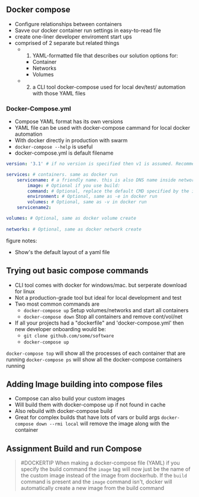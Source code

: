 ## Docker compose

- Configure relationships between containers
- Savve our docker container run settings in easy-to-read file
- create one-liner developer enviroment start ups
- comprised of 2 separate but related things
	- 1. YAML-formatted file that describes our solution options for:
		- Container
		- Networks
		- Volumes
	- 2. a CLI tool docker-compose used for local dev/test/ automation with those YAML files

### Docker-Compose.yml
- Compose YAML format has its own versions
- YAML file can be used with docker-compose cammand for local docker automation
- With docker directly in production with swarm
- `docker-compose --help` is useful
- docker-compose.yml is default filename

```yaml
version: '3.1' # if no version is specified then v1 is assumed. Recommend v2 minimum

services: # containers. same as docker run
	servicename: # a friendly name. this is also DNS name inside network
		image: # Optional if you use build:
		command: # Optional, replace the default CMD specified by the image
		environment: # Optional, same as -e in docker run
		volumes: # Optional, same as -v in docker run
	servicename2:

volumes: # Optional, same as docker volume create
  
networks: # Optional, same as docker network create
```
figure notes:
- Show's the default layout of a yaml file


## Trying out basic compose commands
- CLI tool comes with docker for windows/mac. but serperate download for linux
- Not a production-grade tool but ideal for local development and test
- Two most common commands are
	- `docker-compose up`  Setup volumes/networks and start all containers
	- `docker-compose down` Stop all containers and remove cont/vol/net
- If all your projects had a "dockerfile" and 'docker-compose.yml' then new developer onboarding would be:
	- `git clone github.com/some/software`
	- `docker-compose up`

`docker-compose top` will show all the processes of each container that are running
`docker-compose ps` will show all the docker-compose containers running

## Adding Image building into compose files

- Compose can also build your custom images
- Will build them with docker-compose up if not found in cache
- Also rebuild with docker-compose build
- Great for complex builds that have lots of vars or build args
`docker-compose down --rmi local` will remove the image along with the container

## Assignment Build and run Compose

> #DOCKERTIP  When making a docker-compose file (YAML) if you specify the build command the `image` tag will now just be the name of the custom image instead of the image from dockerhub. 
> If the `build` command is present and the `image` command isn't, docker will automatically create a new image from the build command

